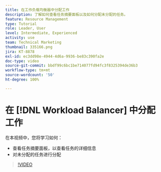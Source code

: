 ```yaml
---
title: 在工作负载均衡器中分配工作
description: 了解如何查看任务摘要面板以及如何分配未分配的任务。
feature: Resource Management
type: Tutorial
role: Leader, User
level: Intermediate, Experienced
activity: use
team: Technical Marketing
thumbnail: 335166.png
jira: KT-8878
exl-id: ec3dd98e-4944-4d6a-9936-be83c390fa2e
doc-type: video
source-git-commit: bbdf99c6bc1be714077fd94fc3f8325394de36b3
workflow-type: tm+mt
source-wordcount: '50'
ht-degree: 100%

---
```


# 在 [!DNL Workload Balancer] 中分配工作

在本视频中，您将学习如何：

* 查看任务摘要面板，以查看任务的详细信息
* 对未分配的任务进行分配


>[!VIDEO](https://video.tv.adobe.com/v/335166/?quality=12&learn=on&enablevpops=1)
